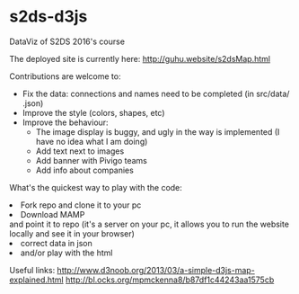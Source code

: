# s2ds-d3js
DataViz of S2DS 2016's course 

The deployed site is currently here: http://guhu.website/s2dsMap.html

Contributions are welcome to:
- Fix the data: connections and names need to be completed (in src/data/ .json)
- Improve the style (colors, shapes, etc)
- Improve the behaviour:
    - The image display is buggy, and ugly in the way is implemented (I have no idea what I am doing) 
    - Add text next to images
    - Add banner with Pivigo teams
    - Add info about companies

What's the quickest way to play with the code:

<li>Fork repo and clone it to your pc</li>
<li>Download MAMP</li> and point it to repo (it's a server on your pc, it allows you to run the website locally and see it in your browser)
<li>correct data in json</li>
<li>and/or play with the html</li>

Useful links:
http://www.d3noob.org/2013/03/a-simple-d3js-map-explained.html
http://bl.ocks.org/mpmckenna8/b87df1c44243aa1575cb

